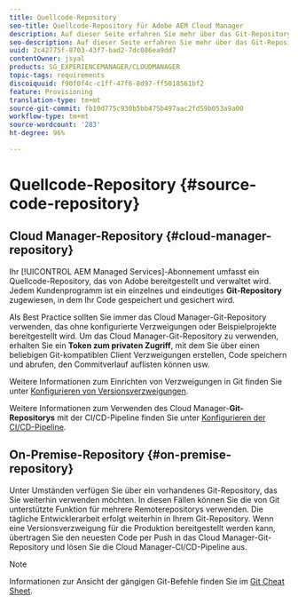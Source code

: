 ```yaml
---
title: Quellcode-Repository
seo-title: Quellcode-Repository für Adobe AEM Cloud Manager
description: Auf dieser Seite erfahren Sie mehr über das Git-Repository, das für jedes in Cloud Manager enthaltene Programm bereitgestellt wird.
seo-description: Auf dieser Seite erfahren Sie mehr über das Git-Repository, das für jedes in Adobe AEM Cloud Manager enthaltene Programm bereitgestellt wird.
uuid: 2c42775f-8703-43f7-bad2-7dc086ea9dd7
contentOwner: jsyal
products: SG_EXPERIENCEMANAGER/CLOUDMANAGER
topic-tags: requirements
discoiquuid: f90f0f4c-c1ff-47f6-8d97-ff5018561bf2
feature: Provisioning
translation-type: tm+mt
source-git-commit: fb10d775c930b5bb475b497aac2fd59b053a9a00
workflow-type: tm+mt
source-wordcount: '283'
ht-degree: 96%

---
```



# Quellcode-Repository {#source-code-repository}

## Cloud Manager-Repository {#cloud-manager-repository}

Ihr [!UICONTROL AEM Managed Services]-Abonnement umfasst ein Quellcode-Repository, das von Adobe bereitgestellt und verwaltet wird. Jedem Kundenprogramm ist ein einzelnes und eindeutiges **Git-Repository** zugewiesen, in dem Ihr Code gespeichert und gesichert wird.

Als Best Practice sollten Sie immer das Cloud Manager-Git-Repository verwenden, das ohne konfigurierte Verzweigungen oder Beispielprojekte bereitgestellt wird. Um das Cloud Manager-Git-Repository zu verwenden, erhalten Sie ein **Token zum privaten Zugriff**, mit dem Sie über einen beliebigen Git-kompatiblen Client Verzweigungen erstellen, Code speichern und abrufen, den Commitverlauf auflisten können usw.

Weitere Informationen zum Einrichten von Verzweigungen in Git finden Sie unter [Konfigurieren von Versionsverzweigungen](configure-your-release-branches.md).

Weitere Informationen zum Verwenden des Cloud Manager-**Git-Repositorys** mit der CI/CD-Pipeline finden Sie unter [Konfigurieren der CI/CD-Pipeline](configuring-pipeline.md).

## On-Premise-Repository {#on-premise-repository}

Unter Umständen verfügen Sie über ein vorhandenes Git-Repository, das Sie weiterhin verwenden möchten. In diesen Fällen können Sie die von Git unterstützte Funktion für mehrere Remoterepositorys verwenden. Die tägliche Entwicklerarbeit erfolgt weiterhin in Ihrem Git-Repository. Wenn eine Versionsverzweigung für die Produktion bereitgestellt werden kann, übertragen Sie den neuesten Code per Push in das Cloud Manager-Git-Repository und lösen Sie die Cloud Manager-CI/CD-Pipeline aus.

>[!NOTE]
>
>Informationen zur Ansicht der gängigen Git-Befehle finden Sie im [Git Cheat Sheet](https://education.github.com/git-cheat-sheet-education.pdf).

